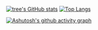[![tree's GitHub stats](https://github-readme-stats.vercel.app/api?username=xingbang&hide=prs&show_icons=true&theme=radical&show_icons=true)](https://github.com/anuraghazra/github-readme-stats)
[![Top Langs](https://github-readme-stats.vercel.app/api/top-langs/?username=xingbang&layout=compact&theme=radical)](https://github.com/anuraghazra/github-readme-stats)

[![Ashutosh's github activity graph](https://activity-graph.herokuapp.com/graph?username=xingbang&theme=dracula)](https://github.com/ashutosh00710/github-readme-activity-graph)

